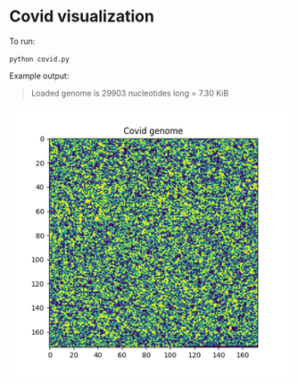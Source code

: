 # Covid visualization
To run:

`python covid.py`

Example output:

> Loaded genome is 29903 nucleotides long = 7.30 KiB

<img width="800" alt="Covid genome" src="https://github.com/rm36/covid/blob/main/covid_plot.png?raw=true"> 
